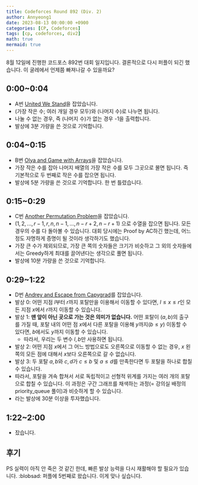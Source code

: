 ```yaml
---
title: Codeforces Round 892 (Div. 2)
author: Annyeong1
date: 2023-08-13 00:00:00 +0900
categories: [CP, Codeforces]
tags: [cp, codeforces, div2]
math: true
mermaid: true
---
```

8월 12일에 진행한 코드포스 892번 대회 일지입니다.
결론적으로 다시 퍼플이 되긴 했습니다. 이 굴레에서 언제쯤 빠져나갈 수 있을까요?

## 0:00~0:04
- A번 [United We Stand](https://codeforces.com/contest/1859/problem/A)을 잡았습니다.
- (가장 작은 수; 여러 개일 경우 모두)와 (나머지 수)로 나누면 됩니다.
- 나눌 수 없는 경우, 즉 (나머지 수)가 없는 경우 -1을 출력합니다.
- 발상에 3분 가량을 쓴 것으로 기억합니다.

## 0:04~0:15
- B번 [Olya and Game with Arrays](https://codeforces.com/contest/1859/problem/B)을 잡았습니다.
- 가장 작은 수를 잡아 나머지 배열의 가장 작은 수를 모두 그곳으로 몰면 됩니다. 즉 기본적으로 두 번째로 작은 수를 잡으면 됩니다.
- 발상에 5분 가량을 쓴 것으로 기억합니다. 한 번 틀렸습니다.

## 0:15~0:29
- C번 [Another Permutation Problem](https://codeforces.com/contest/1859/problem/C)을 잡았습니다.
- $(1, 2, ..., r-1, r, n, n-1, ..., n-r+2, n-r+1)$ 으로 수열을 잡으면 됩니다. 모든 경우의 수를 다 돌아볼 수 있습니다. 대회 당시에는 Proof by AC하긴 했는데, 어느 정도 자명하게 증명이 될 것이라 생각하기도 했습니다.
- 가장 큰 수가 제외되므로, 가장 큰 쪽의 숫자들은 크기가 비슷하고 그 외의 숫자들에서는 Greedy하게 최대를 끌어낸다는 생각으로 풀면 됩니다.
- 발상에 10분 가량을 쓴 것으로 기억합니다.

## 0:29~1:22
- D번 [Andrey and Escape from Capygrad](https://codeforces.com/contest/1859/problem/D)를 잡았습니다.
- 발상 0: 어떤 지점 $l$부터 $r$까지 포탈만을 이용해서 이동할 수 있다면, $l \leq x \leq r$인 모든 지점 $x$에서 $r$까지 이동할 수 있습니다.
- 발상 1: **맨 앞이 아닌 곳으로 가는 것은 의미가 없습니다.** 어떤 포탈이 $(a,b)$의 출구를 가질 때, 포탈 내의 어떤 점 $x$에서 다른 포탈을 이용해 $y$까지$(b \leq y)$ 이동할 수 있다면, $b$에서도 $y$까지 이동할 수 있습니다.
	- 따라서, 우리는 두 변수 $l, b$만 사용하면 됩니다.
- 발상 2: 어떤 지점 $x$에서 그 어느 방법으로도 오른쪽으로 이동할 수 없는 경우, $x$ 왼쪽의 모든 점에 대해서 $x$보다 오른쪽으로 갈 수 없습니다.
- 발상 3: 두 포탈 $a, b$와 $c,d$가 $c \leq b$ 및 $a \leq d$를 만족한다면 두 포탈을 하나로 합칠 수 있습니다.
- 따라서, 포탈을 겨속 합쳐서 서로 독립적이고 선형적 위계를 가지는 여러 개의 포탈으로 합칠 수 있습니다. 이 과정은 구간 그래프를 채색하는 과정(= 강의실 배정의 priority_queue 풀이)과 비슷하게 할 수 있습니다.
- 라는 발상에 30분 이상을 투자했습니다.

## 1:22~2:00
- 잤습니다.

## 후기
PS 실력이 아직 안 죽은 것 같긴 한데, 빠른 발상 능력을 다시 재활해야 할 필요가 있습니다. :blobsad:
퍼플에 5번째로 왔습니다. 이게 맞나 싶습니다.
